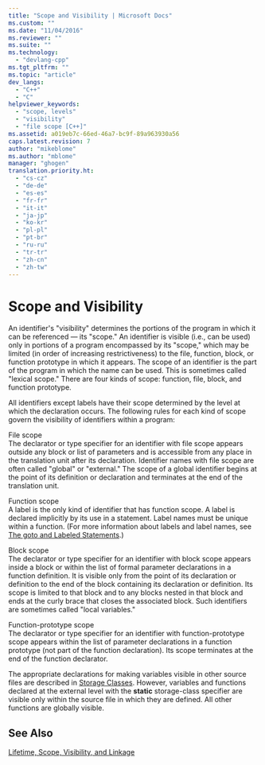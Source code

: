```yaml
---
title: "Scope and Visibility | Microsoft Docs"
ms.custom: ""
ms.date: "11/04/2016"
ms.reviewer: ""
ms.suite: ""
ms.technology: 
  - "devlang-cpp"
ms.tgt_pltfrm: ""
ms.topic: "article"
dev_langs: 
  - "C++"
  - "C"
helpviewer_keywords: 
  - "scope, levels"
  - "visibility"
  - "file scope [C++]"
ms.assetid: a019eb7c-66ed-46a7-bc9f-89a963930a56
caps.latest.revision: 7
author: "mikeblome"
ms.author: "mblome"
manager: "ghogen"
translation.priority.ht: 
  - "cs-cz"
  - "de-de"
  - "es-es"
  - "fr-fr"
  - "it-it"
  - "ja-jp"
  - "ko-kr"
  - "pl-pl"
  - "pt-br"
  - "ru-ru"
  - "tr-tr"
  - "zh-cn"
  - "zh-tw"
---
```

# Scope and Visibility
An identifier's "visibility" determines the portions of the program in which it can be referenced — its "scope." An identifier is visible (i.e., can be used) only in portions of a program encompassed by its "scope," which may be limited (in order of increasing restrictiveness) to the file, function, block, or function prototype in which it appears. The scope of an identifier is the part of the program in which the name can be used. This is sometimes called "lexical scope." There are four kinds of scope: function, file, block, and function prototype.  
  
 All identifiers except labels have their scope determined by the level at which the declaration occurs. The following rules for each kind of scope govern the visibility of identifiers within a program:  
  
 File scope  
 The declarator or type specifier for an identifier with file scope appears outside any block or list of parameters and is accessible from any place in the translation unit after its declaration. Identifier names with file scope are often called "global" or "external." The scope of a global identifier begins at the point of its definition or declaration and terminates at the end of the translation unit.  
  
 Function scope  
 A label is the only kind of identifier that has function scope. A label is declared implicitly by its use in a statement. Label names must be unique within a function. (For more information about labels and label names, see [The goto and Labeled Statements](../c-language/goto-and-labeled-statements-c.md).)  
  
 Block scope  
 The declarator or type specifier for an identifier with block scope appears inside a block or within the list of formal parameter declarations in a function definition. It is visible only from the point of its declaration or definition to the end of the block containing its declaration or definition. Its scope is limited to that block and to any blocks nested in that block and ends at the curly brace that closes the associated block. Such identifiers are sometimes called "local variables."  
  
 Function-prototype scope  
 The declarator or type specifier for an identifier with function-prototype scope appears within the list of parameter declarations in a function prototype (not part of the function declaration). Its scope terminates at the end of the function declarator.  
  
 The appropriate declarations for making variables visible in other source files are described in [Storage Classes](../c-language/c-storage-classes.md). However, variables and functions declared at the external level with the **static** storage-class specifier are visible only within the source file in which they are defined. All other functions are globally visible.  
  
## See Also  
 [Lifetime, Scope, Visibility, and Linkage](../c-language/lifetime-scope-visibility-and-linkage.md)